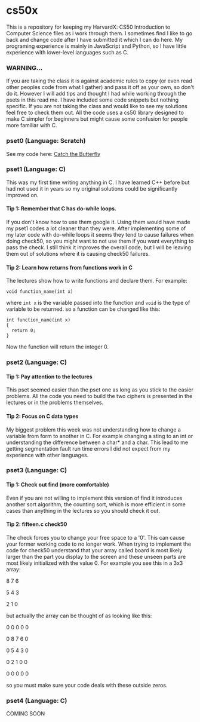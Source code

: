 # cs50x
This is a repository for keeping my HarvardX: CS50 Introduction to Computer Science files as i work through them.
I sometimes find I like to go back and change code after I have submitted it which I can do here. My programing experience is mainly in JavaScript and Python, so I have little experience with lower-level languages such as C.

### WARNING...
If you are taking the class it is against academic rules to copy (or even read other peoples code from what I gather)
and pass it off as your own, so don't do it. However I will add tips and thought I had while working through the psets
in this read me. I have included some code snippets but nothing specific. If you are not taking the class and would
like to see my solutions feel free to check them out. All the code uses a cs50 library designed to make C simpler for
beginners but might cause some confusion for people more familiar with C.

### pset0 (Language: Scratch)
See my code here: [Catch the Butterfly](https://scratch.mit.edu/projects/149761466/)

### pset1 (Language: C)
This was my first time writing anything in C. I have learned C++ before but had not used it in years so my original solutions
could be significantly improved on.
#### Tip 1: Remember that C has do-while loops.
If you don't know how to use them google it. Using them would have made my pset1 codes a lot cleaner than they were. After implementing some of my later code with do-while loops it seems they tend to cause failures when doing check50, so you might want to not use them if you want everything to pass the check. I still think it improves the overall code, but I will be leaving them out of solutions where it is causing check50 failures.
#### Tip 2: Learn how returns from functions work in C
The lectures show how to write functions and declare them.
For example:
```
void function_name(int x)
```
where `int x` is the variable passed into the function and `void` is the type of variable to be returned. so a function can be changed like this:
```
int function_name(int x)
{
  return 0;
}
```
Now the function will return the integer 0.

### pset2 (Language: C)
#### Tip 1: Pay attention to the lectures
This pset seemed easier than the pset one as long as you stick to the easier
problems. All the code you need to build the two ciphers is presented in the lectures
or in the problems themselves.
#### Tip 2: Focus on C data types
My biggest problem this week was not understanding how to change a variable from
form to another in C. For example changing a sting to an int or understanding the
difference between a char* and a char. This lead to me getting segmentation fault
run time errors I did not expect from my experience with other languages.

### pset3 (Language: C)
#### Tip 1: Check out find (more comfortable)
Even if you are not willing to implement this version of find it introduces
another sort algorithm, the counting sort, which is more efficient in some cases
than anything in the lectures so you should check it out.

#### Tip 2: fifteen.c check50
The check forces you to change your free space to a '0'. This can cause your former
working code to no longer work. When trying to implement the code for check50 understand
that your array called board is most likely larger than the part you display to the
screen and these unseen parts are most likely initialized with the value 0. For example
you see this in a 3x3 array:

 8 7 6

 5 4 3

 2 1 0

but actually the array can be thought of as looking like this:

  0 0 0 0 0

  0 8 7 6 0

  0 5 4 3 0

  0 2 1 0 0

  0 0 0 0 0

so you must make sure your code deals with these outside zeros.

### pset4 (Language: C)
COMING SOON
